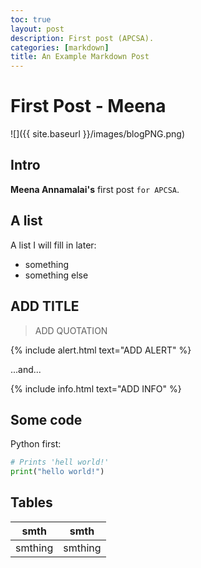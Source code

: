 ```yaml
---
toc: true
layout: post
description: First post (APCSA).
categories: [markdown]
title: An Example Markdown Post
---
```

# First Post - Meena
![]({{ site.baseurl }}/images/blogPNG.png)
## Intro

**Meena Annamalai's** first post `for APCSA`.

## A list

A list I will fill in later:

- something 
- something else

## ADD TITLE

> ADD QUOTATION 

{% include alert.html text="ADD ALERT" %}

...and...

{% include info.html text="ADD INFO" %}

## Some code

Python first:

```python
# Prints 'hell world!'
print("hello world!")
```

<!-- Formatting text as YAML:

```yaml
key: value
- another_key: "another value"
``` -->

## Tables

| smth | smth |
|-|-|
| smthing | smthing |
